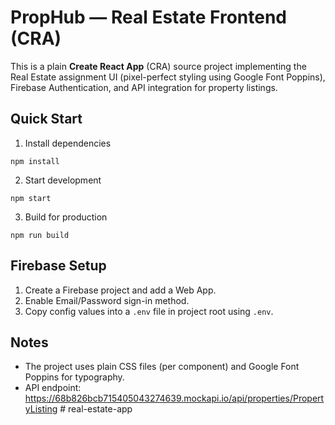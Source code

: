 # PropHub — Real Estate Frontend (CRA)

This is a plain **Create React App** (CRA) source project implementing the Real Estate assignment UI (pixel-perfect styling using Google Font Poppins), Firebase Authentication, and API integration for property listings.

## Quick Start

1. Install dependencies
```
npm install
```

2. Start development
```
npm start
```

3. Build for production
```
npm run build
```

## Firebase Setup
1. Create a Firebase project and add a Web App.
2. Enable Email/Password sign-in method.
3. Copy config values into a `.env` file in project root using `.env`.

## Notes
- The project uses plain CSS files (per component) and Google Font Poppins for typography.
- API endpoint: https://68b826bcb715405043274639.mockapi.io/api/properties/PropertyListing
#   r e a l - e s t a t e - a p p  
 